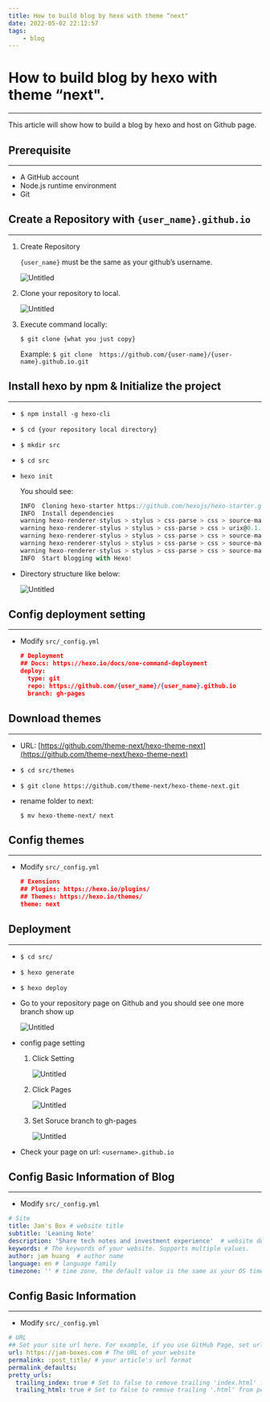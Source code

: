 ```yaml
---
title: How to build blog by hexo with theme “next"
date: 2022-05-02 22:12:57
tags: 
    - blog
---
```


# How to build blog by hexo with theme “next".

---

This article will show how to build a blog by hexo and host on Github page.

## Prerequisite

---

- A GitHub account
- Node.js runtime environment
- Git

## Create a Repository with `{user_name}.github.io`

---

1. Create Repository
    
    `{user_name}` must be the same as your github’s username.
    
    ![Untitled](../images/001.How-to-build-blog-by-hexo-with-theme-next/Untitled.png)
    
2. Clone your repository to local.
    
    ![Untitled](../images/001.How-to-build-blog-by-hexo-with-theme-next/Untitled%201.png)
    
3. Execute command locally:
    
    `$ git clone {what you just copy}`
    
    Example:  `$ git clone  https://github.com/{user-name}/{user-name}.github.io.git`
    

## Install hexo by npm & Initialize the project

---

- `$ npm install -g hexo-cli`
- `$ cd {your repository local directory}`
- `$ mkdir src`
- `$ cd src`
- `hexo init`
    
    You should see:
    
    ```jsx
    INFO  Cloning hexo-starter https://github.com/hexojs/hexo-starter.git
    INFO  Install dependencies
    warning hexo-renderer-stylus > stylus > css-parse > css > source-map-resolve@0.5.3: See https://github.com/lydell/source-map-resolve#deprecated
    warning hexo-renderer-stylus > stylus > css-parse > css > urix@0.1.0: Please see https://github.com/lydell/urix#deprecated
    warning hexo-renderer-stylus > stylus > css-parse > css > source-map-resolve > urix@0.1.0: Please see https://github.com/lydell/urix#deprecated
    warning hexo-renderer-stylus > stylus > css-parse > css > source-map-resolve > resolve-url@0.2.1: https://github.com/lydell/resolve-url#deprecated
    warning hexo-renderer-stylus > stylus > css-parse > css > source-map-resolve > source-map-url@0.4.1: See https://github.com/lydell/source-map-url#deprecated
    INFO  Start blogging with Hexo!
    ```
    
- Directory structure like below:
    
    ![Untitled](../images/001.How-to-build-blog-by-hexo-with-theme-next/Untitled%202.png)
    

## Config deployment setting

---

- Modify  `src/_config.yml`
    
    ```json
    # Deployment
    ## Docs: https://hexo.io/docs/one-command-deployment
    deploy:
      type: git
      repo: https://github.com/{user_name}/{user_name}.github.io
      branch: gh-pages
    ```
    

## Download themes

---

- URL: [https://github.com/theme-next/hexo-theme-next](https://github.com/theme-next/hexo-theme-next)
- `$ cd src/themes`
- `$ git clone https://github.com/theme-next/hexo-theme-next.git`
- rename folder to next:
    
    `$ mv hexo-theme-next/ next`
    

## Config themes

---

- Modify  `src/_config.yml`
    
    ```json
    # Exensions
    ## Plugins: https://hexo.io/plugins/
    ## Themes: https://hexo.io/themes/
    theme: next
    ```
    

## Deployment

---

- `$ cd src/`
- `$ hexo generate`
- `$ hexo deploy`
- Go to your repository page on Github and you should see one more branch show up
    
    ![Untitled](../images/001.How-to-build-blog-by-hexo-with-theme-next/Untitled%203.png)
    
- config page setting
    1. Click Setting
        
        ![Untitled](../images/001.How-to-build-blog-by-hexo-with-theme-next/Untitled%204.png)
        
    2. Click Pages
        
        ![Untitled](../images/001.How-to-build-blog-by-hexo-with-theme-next/Untitled%205.png)
        
    3. Set Soruce branch to gh-pages
        
        ![Untitled](../images/001.How-to-build-blog-by-hexo-with-theme-next/Untitled%206.png)
        
- Check your page on url: `<username>.github.io`

## Config Basic Information of Blog

---

- Modify  `src/_config.yml`

```yaml
# Site
title: Jam's Box # website title
subtitle: 'Leaning Note'
description: 'Share tech notes and investment experience'  # website description
keywords: # The keywords of your website. Supports multiple values.
author: jam huang  # author name
language: en # language family
timezone: '' # time zone, the default value is the same as your OS time zone
```

## Config Basic Information

---

- Modify  `src/_config.yml`

```yaml
# URL
## Set your site url here. For example, if you use GitHub Page, set url as 'https://username.github.io/project'
url: https://jam-boxes.com # The URL of your website
permalink: :post_title/ # your article's url format
permalink_defaults:
pretty_urls:
  trailing_index: true # Set to false to remove trailing 'index.html' from permalinks
  trailing_html: true # Set to false to remove trailing '.html' from permalinks
```